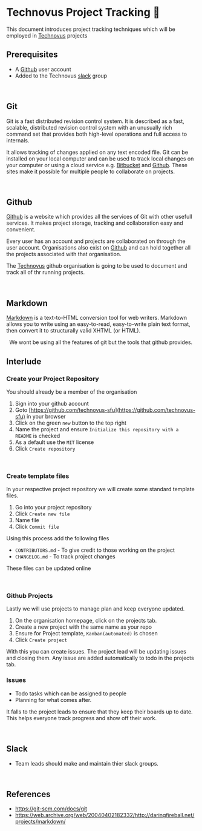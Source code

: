 # Technovus Project Tracking :dog:
This document introduces project tracking techniques which will be employed in [Technovus](http://technovus.ca) projects

## Prerequisites
- A [Github](https://github.com/join) user account
- Added to the Technovus [slack](https://technovus-sfu.slack.com) group

&nbsp;
## Git
Git is a fast distributed revision control system. It is described as a fast, scalable, distributed revision control system with an unusually rich command set that provides both high-level operations and full access to internals.

It allows tracking of changes applied on any text encoded file. Git can be installed on your local computer and can be used to track local changes on your computer or using a cloud service e.g. [Bitbucket] and [Github]. These sites make it possible for multiple people to collaborate on projects.

&nbsp;
## Github
[Github] is a website which provides all the services of Git with other usefull services. It makes project storage, tracking and collaboration easy and convenient.

Every user has an account and projects are collaborated on through the user account. Organisations also exist on [Github] and can hold together all the projects associated with that organisation.

The [Technovus](https://github.com/technovus-sfu/) github organisation is going to be used to document and track all of thr running projects.

&nbsp;
## Markdown
[Markdown](https://github.com/adam-p/markdown-here/wiki/Markdown-Cheatsheet) is a text-to-HTML conversion tool for web writers. Markdown allows you to write using an easy-to-read, easy-to-write plain text format, then convert it to structurally valid XHTML (or HTML).

&nbsp;
We wont be using all the features of git but the tools that github provides.

## Interlude
### Create your Project Repository
You should already be a member of the organisation
1. Sign into your github account
2. Goto [https://github.com/technovus-sfu](https://github.com/technovus-sfu) in your browser
3. Click on the green `new` button to the top right
4. Name the project and ensure `Initialize this repository with a README` is checked
5. As a default use the `MIT` license
5. Click `Create repository`

&nbsp;
### Create template files
In your respective project repository we will create some standard template files.
1. Go into your project repository
2. Click `Create new file`
3. Name file
4. Click `Commit file`

Using this process add the following files
- `CONTRIBUTORS.md` - To give credit to those working on the project
- `CHANGELOG.md` - To track project changes

These files can be updated online

&nbsp;
### Github Projects
Lastly we will use projects to manage plan and keep everyone updated.
1. On the organisation homepage, click on the projects tab.
2. Create a new project with the same name as your repo
3. Ensure for Project template, `Kanban(automated)` is chosen
4. Click `Create project`

With this you can create issues.
The project lead will be updating issues and closing them.
Any issue are added automatically to todo in the projects tab.

### Issues
- Todo tasks which can be assigned to people
- Planning for what comes after.

It falls to the project leads to ensure that they keep their boards up to date. This helps everyone track progress and show off their work.

&nbsp;
## Slack 
- Team leads should make and maintain thier slack groups.

&nbsp;
## References
- https://git-scm.com/docs/git
- https://web.archive.org/web/20040402182332/http://daringfireball.net/projects/markdown/

[Github]: http://github.com
[Bitbucket]: http://bitbucket.org
